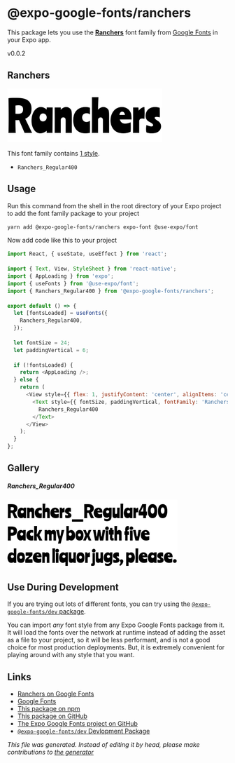 # @expo-google-fonts/ranchers

This package lets you use the [**Ranchers**](https://fonts.google.com/specimen/Ranchers) font family from [Google Fonts](https://fonts.google.com/) in your Expo app.

v0.0.2

## Ranchers

![Ranchers](./font-family.png)

This font family contains [1 style](#gallery).

- `Ranchers_Regular400`

## Usage

Run this command from the shell in the root directory of your Expo project to add the font family package to your project
```sh
yarn add @expo-google-fonts/ranchers expo-font @use-expo/font
```

Now add code like this to your project
```js
import React, { useState, useEffect } from 'react';

import { Text, View, StyleSheet } from 'react-native';
import { AppLoading } from 'expo';
import { useFonts } from '@use-expo/font';
import { Ranchers_Regular400 } from '@expo-google-fonts/ranchers';

export default () => {
  let [fontsLoaded] = useFonts({
    Ranchers_Regular400,
  });

  let fontSize = 24;
  let paddingVertical = 6;

  if (!fontsLoaded) {
    return <AppLoading />;
  } else {
    return (
      <View style={{ flex: 1, justifyContent: 'center', alignItems: 'center' }}>
        <Text style={{ fontSize, paddingVertical, fontFamily: 'Ranchers_Regular400' }}>
          Ranchers_Regular400
        </Text>
      </View>
    );
  }
};

```

## Gallery

##### Ranchers_Regular400
![Ranchers_Regular400](./ee03833b1756509c106b58261df85478f7bd82ff2fd7ca6b4d5890de33cae655.ttf.png)


## Use During Development

If you are trying out lots of different fonts, you can try using the [`@expo-google-fonts/dev` package](https://www.npmjs.com/package/@expo-google-fonts/dev).

You can import *any* font style from any Expo Google Fonts package from it. It will load the fonts
over the network at runtime instead of adding the asset as a file to your project, so it will be 
less performant, and is not a good choice for most production deployments. But, it is extremely convenient
for playing around with any style that you want.

## Links

- [Ranchers on Google Fonts](https://fonts.google.com/specimen/Ranchers)
- [Google Fonts](https://fonts.google.com/)
- [This package on npm](https://www.npmjs.com/package/@expo-google-fonts/ranchers)
- [This package on GitHub](https://github.com/expo/google-fonts/tree/master/font-packages/ranchers)
- [The Expo Google Fonts project on GitHub](https://github.com/expo/google-fonts)
- [`@expo-google-fonts/dev` Devlopment Package](https://github.com/expo/google-fonts/tree/master/font-packages/dev)


*This file was generated. Instead of editing it by head, please make contributions to [the generator](https://github.com/expo/google-fonts/tree/master/packages/generator)*
